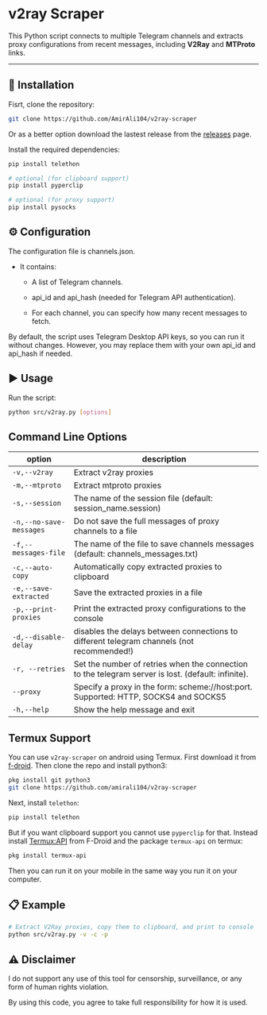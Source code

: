 # v2ray Scraper

This Python script connects to multiple Telegram channels and extracts proxy configurations from recent messages, including **V2Ray** and **MTProto** links.

---

## 🚀 Installation

Fisrt, clone the repository:

```bash
git clone https://github.com/AmirAli104/v2ray-scraper
```

Or as a better option download the lastest release from the [releases](https://github.com/AmirAli104/v2ray-scraper/releases) page.

Install the required dependencies:

```bash
pip install telethon

# optional (for clipboard support)
pip install pyperclip

# optional (for proxy support)
pip install pysocks
```

## ⚙️ Configuration

The configuration file is channels.json.

- It contains:

    - A list of Telegram channels.

    - api_id and api_hash (needed for Telegram API authentication).

    - For each channel, you can specify how many recent messages to fetch.

By default, the script uses Telegram Desktop API keys, so you can run it without changes.
However, you may replace them with your own api_id and api_hash if needed.

## ▶️ Usage

Run the script:

```bash
python src/v2ray.py [options]
```

## Command Line Options

|option|description|
|------|------|
|`-v,--v2ray`|Extract v2ray proxies|
|`-m,--mtproto`|Extract mtproto proxies|
|`-s,--session`|The name of the session file (default: session_name.session)|
|`-n,--no-save-messages`|Do not save the full messages of proxy channels to a file|
|`-f,--messages-file`|The name of the file to save channels messages (default: channels_messages.txt)|
|`-c,--auto-copy`|Automatically copy extracted proxies to clipboard|
|`-e,--save-extracted`|Save the extracted proxies in a file|
|`-p,--print-proxies`|Print the extracted proxy configurations to the console|
|`-d,--disable-delay`|disables the delays between connections to different telegram channels (not recommended!)|
|`-r, --retries`|Set the number of retries when the connection to the telegram server is lost. (default: infinite).|
|`--proxy`|Specify a proxy in the form: scheme://host:port. Supported: HTTP, SOCKS4 and SOCKS5|
|`-h,--help`|Show the help message and exit|

## Termux Support

You can use `v2ray-scraper` on android using Termux. First download it from [f-droid](https://f-droid.org/packages/com.termux/).
Then clone the repo and install python3:

```bash
pkg install git python3
git clone https://github.com/amirali104/v2ray-scraper
```

Next, install `telethon`:

```bash
pip install telethon
```

But if you want clipboard support you cannot use `pyperclip` for that. Instead install [Termux:API](https://f-droid.org/packages/com.termux.api/) from F-Droid and the package `termux-api` on termux:

```bash
pkg install termux-api
```

Then you can run it on your mobile in the same way you run it on your computer.

## 📋 Example

```bash
# Extract V2Ray proxies, copy them to clipboard, and print to console
python src/v2ray.py -v -c -p
```

## ⚠️ Disclaimer

I do not support any use of this tool for censorship, surveillance, or any form of human rights violation.

By using this code, you agree to take full responsibility for how it is used.
